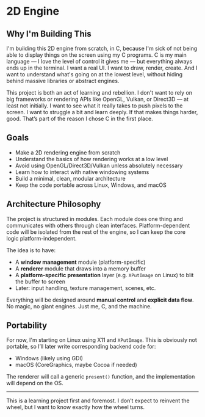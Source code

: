 # 2D Engine

## Why I'm Building This

I'm building this 2D engine from scratch, in C, because I'm sick of not being able to display things on the screen using my C programs. C is my main language — I love the level of control it gives me — but everything always ends up in the terminal. I want a real UI. I want to draw, render, create. And I want to understand what's going on at the lowest level, without hiding behind massive libraries or abstract engines.

This project is both an act of learning and rebellion. I don't want to rely on big frameworks or rendering APIs like OpenGL, Vulkan, or Direct3D — at least not initially. I want to see what it really takes to push pixels to the screen. I want to struggle a bit and learn deeply. If that makes things harder, good. That’s part of the reason I chose C in the first place.

## Goals

- Make a 2D rendering engine from scratch
- Understand the basics of how rendering works at a low level
- Avoid using OpenGL/Direct3D/Vulkan unless absolutely necessary
- Learn how to interact with native windowing systems
- Build a minimal, clean, modular architecture
- Keep the code portable across Linux, Windows, and macOS

## Architecture Philosophy

The project is structured in modules. Each module does one thing and communicates with others through clean interfaces. Platform-dependent code will be isolated from the rest of the engine, so I can keep the core logic platform-independent.

The idea is to have:

- A **window management** module (platform-specific)
- A **renderer** module that draws into a memory buffer
- A **platform-specific presentation** layer (e.g. `XPutImage` on Linux) to blit the buffer to screen
- Later: input handling, texture management, scenes, etc.

Everything will be designed around **manual control** and **explicit data flow**. No magic, no giant engines. Just me, C, and the machine.

## Portability

For now, I'm starting on Linux using X11 and `XPutImage`. This is obviously not portable, so I’ll later write corresponding backend code for:

- Windows (likely using GDI)
- macOS (CoreGraphics, maybe Cocoa if needed)

The renderer will call a generic `present()` function, and the implementation will depend on the OS.

---

This is a learning project first and foremost. I don’t expect to reinvent the wheel, but I want to know exactly how the wheel turns.


